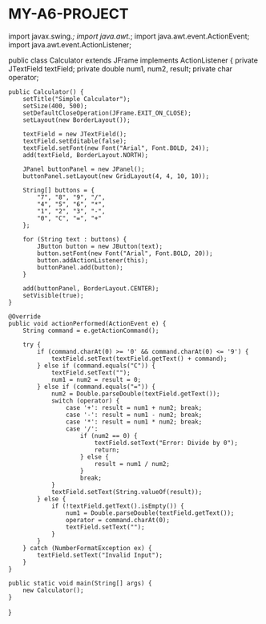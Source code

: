 # MY-A6-PROJECT
import javax.swing.*;
import java.awt.*;
import java.awt.event.ActionEvent;
import java.awt.event.ActionListener;

public class Calculator extends JFrame implements ActionListener {
    private JTextField textField;
    private double num1, num2, result;
    private char operator;

    public Calculator() {
        setTitle("Simple Calculator");
        setSize(400, 500);
        setDefaultCloseOperation(JFrame.EXIT_ON_CLOSE);
        setLayout(new BorderLayout());

        textField = new JTextField();
        textField.setEditable(false);
        textField.setFont(new Font("Arial", Font.BOLD, 24));
        add(textField, BorderLayout.NORTH);

        JPanel buttonPanel = new JPanel();
        buttonPanel.setLayout(new GridLayout(4, 4, 10, 10));

        String[] buttons = {
            "7", "8", "9", "/",
            "4", "5", "6", "*",
            "1", "2", "3", "-",
            "0", "C", "=", "+"
        };

        for (String text : buttons) {
            JButton button = new JButton(text);
            button.setFont(new Font("Arial", Font.BOLD, 20));
            button.addActionListener(this);
            buttonPanel.add(button);
        }

        add(buttonPanel, BorderLayout.CENTER);
        setVisible(true);
    }

    @Override
    public void actionPerformed(ActionEvent e) {
        String command = e.getActionCommand();

        try {
            if (command.charAt(0) >= '0' && command.charAt(0) <= '9') {
                textField.setText(textField.getText() + command);
            } else if (command.equals("C")) {
                textField.setText("");
                num1 = num2 = result = 0;
            } else if (command.equals("=")) {
                num2 = Double.parseDouble(textField.getText());
                switch (operator) {
                    case '+': result = num1 + num2; break;
                    case '-': result = num1 - num2; break;
                    case '*': result = num1 * num2; break;
                    case '/':
                        if (num2 == 0) {
                            textField.setText("Error: Divide by 0");
                            return;
                        } else {
                            result = num1 / num2;
                        }
                        break;
                }
                textField.setText(String.valueOf(result));
            } else {
                if (!textField.getText().isEmpty()) {
                    num1 = Double.parseDouble(textField.getText());
                    operator = command.charAt(0);
                    textField.setText("");
                }
            }
        } catch (NumberFormatException ex) {
            textField.setText("Invalid Input");
        }
    }

    public static void main(String[] args) {
        new Calculator();
    }
}
